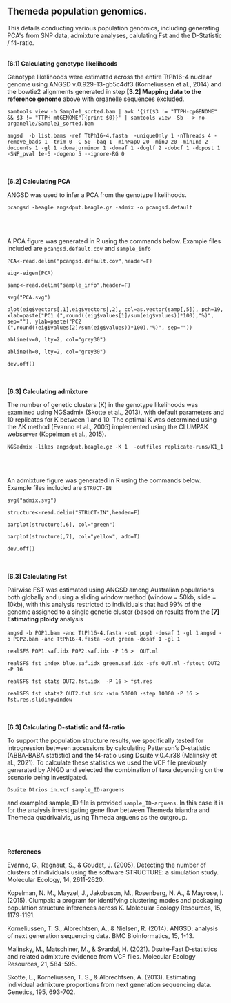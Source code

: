 ## Themeda population genomics. 

This details conducting various population genomics, including generating PCA's from SNP data, admixture analyses, calulating Fst and the D-Statistic / f4-ratio.
<br/><br/>

**[6.1] Calculating genotype likelihoods**

Genotype likelihoods were estimated across the entire TtPh16-4 nuclear genome using ANGSD v.0.929-13-gb5c4df3 (Korneliussen et al., 2014) and the bowtie2 alignments generated in step **[3.2] Mapping data to the reference genome** above with organelle sequences excluded.

`samtools view -h Sample1_sorted.bam | awk '{if($3 != "TTPH-cpGENOME" && $3 != "TTPH-mtGENOME"){print $0}}' | samtools view -Sb - > no-organelle/Sample1_sorted.bam`

`angsd  -b list.bams -ref TtPh16-4.fasta  -uniqueOnly 1 -nThreads 4 -remove_bads 1 -trim 0 -C 50 -baq 1 -minMapQ 20 -minQ 20 -minInd 2 -docounts 1 -gl 1 -domajorminor 1 -domaf 1 -doglf 2 -dobcf 1 -dopost 1 -SNP_pval 1e-6 -dogeno 5 --ignore-RG 0`

<br/><br/>
**[6.2] Calculating PCA**

ANGSD was used to infer a PCA from the genotype likelihoods. 

`pcangsd -beagle angsdput.beagle.gz -admix -o pcangsd.default`

<br/><br/>

A PCA figure was generated in R using the commands below. Example files included are `pcangsd.default.cov` and `sample_info`

`PCA<-read.delim("pcangsd.default.cov",header=F)`

`eig<-eigen(PCA)`

`samp<-read.delim("sample_info",header=F)`

`svg("PCA.svg")`

`plot(eig$vectors[,1],eig$vectors[,2], col=as.vector(samp[,5]), pch=19, xlab=paste("PC1 (",round((eig$values[1]/sum(eig$values))*100),"%)", sep=""), ylab=paste("PC2 (",round((eig$values[2]/sum(eig$values))*100),"%)", sep=""))`

`abline(v=0, lty=2, col="grey30")`

`abline(h=0, lty=2, col="grey30")`

`dev.off()`



<br/><br/>
**[6.3] Calculating admixture**

The number of genetic clusters (K) in the genotype likelihoods was examined using NGSadmix (Skotte et al., 2013), with default parameters and 10 replicates for K between 1 and 10. The optimal K was determined using the ΔK method (Evanno et al., 2005) implemented using the CLUMPAK webserver (Kopelman et al., 2015).

`NGSadmix -likes angsdput.beagle.gz -K 1  -outfiles replicate-runs/K1_1`

<br/><br/>

An admixture figure was generated in R using the commands below. Example files included are `STRUCT-IN` 

`svg("admix.svg")`

`structure<-read.delim("STRUCT-IN",header=F)`

`barplot(structure[,6], col="green")`

`barplot(structure[,7], col="yellow", add=T)`

`dev.off()`



<br/><br/>
**[6.3] Calculating Fst**

Pairwise FST was estimated using ANGSD among Australian populations both globally and using a sliding window method (window = 50kb, slide = 10kb), with this analysis restricted to individuals that had 99% of the genome assigned to a single genetic cluster (based on results from the **[7] Estimating ploidy** analysis

`angsd -b POP1.bam -anc TtPh16-4.fasta -out pop1 -dosaf 1 -gl 1`
`angsd -b POP2.bam -anc TtPh16-4.fasta -out green -dosaf 1 -gl 1`

`realSFS POP1.saf.idx POP2.saf.idx -P 16 >  OUT.ml`

`realSFS fst index blue.saf.idx green.saf.idx -sfs OUT.ml -fstout OUT2 -P 16`

`realSFS fst stats OUT2.fst.idx  -P 16 > fst.res`

`realSFS fst stats2 OUT2.fst.idx -win 50000 -step 10000 -P 16 > fst.res.slidingwindow`

<br/><br/>
**[6.3] Calculating D-statistic and f4-ratio**

To support the population structure results, we specifically tested for introgression between accessions by calculating Patterson’s D-statistic (ABBA-BABA statistic) and the f4-ratio using Dsuite v.0.4.r38 (Malinsky et al., 2021). To calculate these statistics we used the VCF file previously generated by ANGD and selected the combination of taxa depending on the scenario being investigated.


`Dsuite Dtrios in.vcf sample_ID-arguens`

and exampled sample_ID file is provided `sample_ID-arguens`. In this case it is for the analysis investigating gene flow between Themeda triandra and Themeda quadrivalvis, using Thmeda arguens as the outgroup.



<br/><br/>

**References**

Evanno, G., Regnaut, S., & Goudet, J. (2005). Detecting the number of clusters of individuals using the software STRUCTURE: a simulation study. Molecular Ecology, 14, 2611-2620.

Kopelman, N. M., Mayzel, J., Jakobsson, M., Rosenberg, N. A., & Mayrose, I. (2015). Clumpak: a program for identifying clustering modes and packaging population structure inferences across K. Molecular Ecology Resources, 15, 1179-1191.

Korneliussen, T. S., Albrechtsen, A., & Nielsen, R. (2014). ANGSD: analysis of next generation sequencing data. BMC Bioinformatics, 15, 1-13.

Malinsky, M., Matschiner, M., & Svardal, H. (2021). Dsuite‐Fast D‐statistics and related admixture evidence from VCF files. Molecular Ecology Resources, 21, 584-595.

Skotte, L., Korneliussen, T. S., & Albrechtsen, A. (2013). Estimating individual admixture proportions from next generation sequencing data. Genetics, 195, 693-702.


